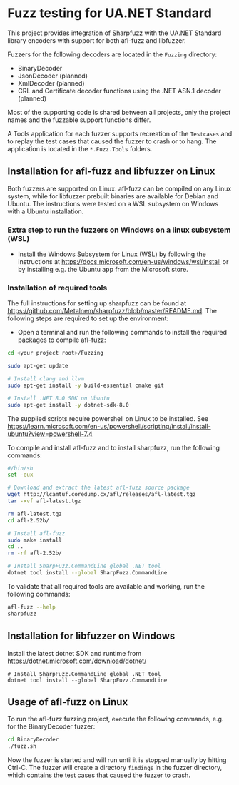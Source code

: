 # Fuzz testing for UA.NET Standard

This project provides integration of Sharpfuzz with the UA.NET Standard library encoders with support for both afl-fuzz and libfuzzer.

Fuzzers for the following decoders are located in the `Fuzzing` directory:
- BinaryDecoder
- JsonDecoder (planned)
- XmlDecoder (planned)
- CRL and Certificate decoder functions using the .NET ASN.1 decoder (planned)

Most of the supporting code is shared between all projects, only the project names and the fuzzable support functions differ.

A Tools application for each fuzzer supports recreation of the `Testcases` and to replay the test cases that caused the fuzzer to crash or to hang. The application is located in the `*.Fuzz.Tools` folders.

## Installation for afl-fuzz and libfuzzer on Linux

Both fuzzers are supported on Linux. afl-fuzz can be compiled on any Linux system, while for libfuzzer prebuilt binaries are available for Debian and Ubuntu. The instructions were tested on a WSL subsystem on Windows with a Ubuntu installation.

### Extra step to run the fuzzers on Windows on a linux subsystem (WSL)

- Install the Windows Subsystem for Linux (WSL) by following the instructions at https://docs.microsoft.com/en-us/windows/wsl/install or by installing e.g. the Ubuntu app from the Microsoft store.

### Installation of required tools

The full instructions for setting up sharpfuzz can be found at https://github.com/Metalnem/sharpfuzz/blob/master/README.md.
The following steps are required to set up the environment: 

- Open a terminal and run the following commands to install the required packages to compile afl-fuzz:

```bash
cd <your project root>/Fuzzing

sudo apt-get update

# Install clang and llvm
sudo apt-get install -y build-essential cmake git

# Install .NET 8.0 SDK on Ubuntu
sudo apt-get install -y dotnet-sdk-8.0
```

The supplied scripts require powershell on Linux to be installed. 
See https://learn.microsoft.com/en-us/powershell/scripting/install/install-ubuntu?view=powershell-7.4

To compile and install afl-fuzz and to install sharpfuzz, run the following commands:

```bash
#/bin/sh
set -eux

# Download and extract the latest afl-fuzz source package
wget http://lcamtuf.coredump.cx/afl/releases/afl-latest.tgz
tar -xvf afl-latest.tgz

rm afl-latest.tgz
cd afl-2.52b/

# Install afl-fuzz
sudo make install
cd ..
rm -rf afl-2.52b/

# Install SharpFuzz.CommandLine global .NET tool
dotnet tool install --global SharpFuzz.CommandLine
```

To validate that all required tools are available and working, run the following commands:

```bash
afl-fuzz --help
sharpfuzz
```

## Installation for libfuzzer on Windows

Install the latest dotnet SDK and runtime from https://dotnet.microsoft.com/download/dotnet/

```commandline
# Install SharpFuzz.CommandLine global .NET tool
dotnet tool install --global SharpFuzz.CommandLine
```

## Usage of afl-fuzz on Linux

To run the afl-fuzz fuzzing project, execute the following commands, e.g. for the BinaryDecoder fuzzer:

```bash
cd BinaryDecoder
./fuzz.sh
```

Now the fuzzer is started and will run until it is stopped manually by hitting Ctrl-C. The fuzzer will create a directory `findings` in the fuzzer directory, which contains the test cases that caused the fuzzer to crash. 